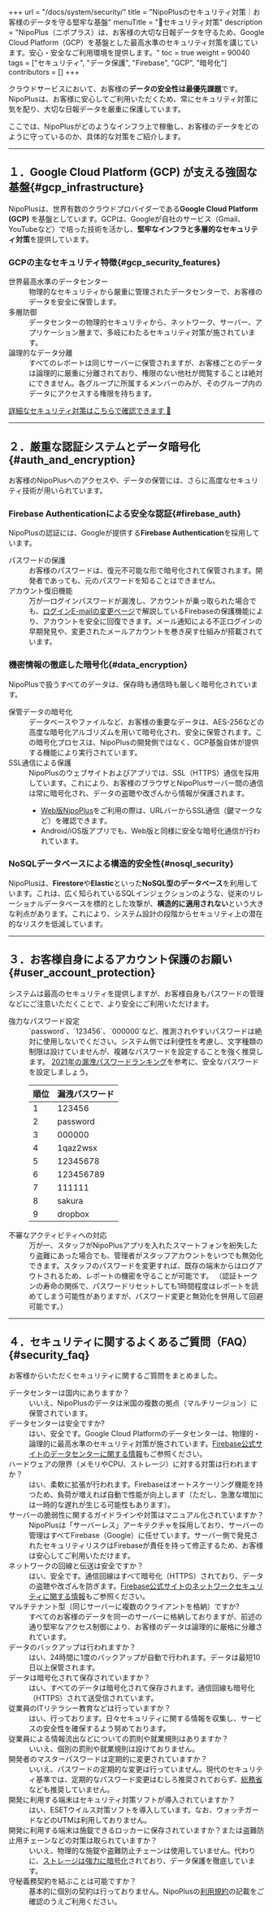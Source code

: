 +++
url = "/docs/system/security/"
title = "NipoPlusのセキュリティ対策｜お客様のデータを守る堅牢な基盤"
menuTitle = "🔐セキュリティ対策"
description = "NipoPlus（ニポプラス）は、お客様の大切な日報データを守るため、Google Cloud Platform（GCP）を基盤とした最高水準のセキュリティ対策を講じています。安心・安全なご利用環境を提供します。"
toc = true
weight = 90040
tags = ["セキュリティ", "データ保護", "Firebase", "GCP", "暗号化"]
contributors = []
+++

クラウドサービスにおいて、お客様の**データの安全性は最優先課題**です。NipoPlusは、お客様に安心してご利用いただくため、常にセキュリティ対策に気を配り、大切な日報データを厳重に保護しています。

ここでは、NipoPlusがどのようなインフラ上で稼働し、お客様のデータをどのように守っているのか、具体的な対策をご紹介します。

---

## １．Google Cloud Platform (GCP) が支える強固な基盤{#gcp_infrastructure}

NipoPlusは、世界有数のクラウドプロバイダーである**Google Cloud Platform (GCP)** を基盤としています。GCPは、Googleが自社のサービス（Gmail、YouTubeなど）で培った技術を活かし、**堅牢なインフラと多層的なセキュリティ対策**を提供しています。

### GCPの主なセキュリティ特徴{#gcp_security_features}

<dl class="basic">
<dt>世界最高水準のデータセンター</dt>
<dd>物理的なセキュリティから厳重に管理されたデータセンターで、お客様のデータを安全に保管します。</dd>

<dt>多層防御</dt>
<dd>データセンターの物理的セキュリティから、ネットワーク、サーバー、アプリケーション層まで、多岐にわたるセキュリティ対策が施されています。</dd>

<dt>論理的なデータ分離</dt>
<dd>すべてのレポートは同じサーバーに保管されますが、お客様ごとのデータは論理的に厳重に分離されており、権限のない他社が閲覧することは絶対にできません。各グループに所属するメンバーのみが、そのグループ内のデータにアクセスする権限を持ちます。</dd>
</dl>

[詳細なセキュリティ対策はこちらで確認できます 🔐](/docs/system/security/)

---

## ２．厳重な認証システムとデータ暗号化{#auth_and_encryption}

お客様のNipoPlusへのアクセスや、データの保管には、さらに高度なセキュリティ技術が用いられています。

### Firebase Authenticationによる安全な認証{#firebase_auth}

NipoPlusの認証には、Googleが提供する**Firebase Authentication**を採用しています。

<dl class="basic">
<dt>パスワードの保護</dt>
<dd>お客様のパスワードは、復元不可能な形で暗号化されて保管されます。開発者であっても、元のパスワードを知ることはできません。</dd>

<dt>アカウント復旧機能</dt>
<dd>万が一ログインパスワードが漏洩し、アカウントが乗っ取られた場合でも、<a href="/docs/manual/account/email/">ログインE-mailの変更ページ</a>で解説しているFirebaseの保護機能により、アカウントを安全に回復できます。メール通知による不正ログインの早期発見や、変更されたメールアカウントを巻き戻す仕組みが搭載されています。</dd>
</dl>

### 機密情報の徹底した暗号化{#data_encryption}

NipoPlusで扱うすべてのデータは、保存時も通信時も厳しく暗号化されています。

<dl class="basic">
<dt>保管データの暗号化</dt>
<dd>データベースやファイルなど、お客様の重要なデータは、AES-256などの高度な暗号化アルゴリズムを用いて暗号化され、安全に保管されます。この暗号化プロセスは、NipoPlusの開発側ではなく、GCP基盤自体が提供する機能により実行されています。</dd>

<dt>SSL通信による保護</dt>
<dd>NipoPlusのウェブサイトおよびアプリでは、SSL（HTTPS）通信を採用しています。これにより、お客様のブラウザとNipoPlusサーバー間の通信は常に暗号化され、データの盗聴や改ざんから情報が保護されます。
    <ul>
        <li><a href="https://nipoplus.sndbox.jp/" target="_blank">Web版NipoPlus</a>をご利用の際は、URLバーからSSL通信（鍵マークなど）を確認できます。</li>
        <li>Android/iOS版アプリでも、Web版と同様に安全な暗号化通信が行われています。</li>
    </ul>
</dd>
</dl>

### NoSQLデータベースによる構造的安全性{#nosql_security}

NipoPlusは、**Firestore**や**Elastic**といった**NoSQL型のデータベース**を利用しています。これは、広く知られているSQLインジェクションのような、従来のリレーショナルデータベースを標的とした攻撃が、**構造的に適用されない**という大きな利点があります。これにより、システム設計の段階からセキュリティ上の潜在的なリスクを低減しています。

---

## ３．お客様自身によるアカウント保護のお願い{#user_account_protection}

システムは最高のセキュリティを提供しますが、お客様自身もパスワードの管理などにご注意いただくことで、より安全にご利用いただけます。

<dl class="basic">
<dt>強力なパスワード設定</dt>
<dd>
`password`、`123456`、`000000`など、推測されやすいパスワードは絶対に使用しないでください。システム側では利便性を考慮し、文字種類の制限は設けていませんが、複雑なパスワードを設定することを強く推奨します。
<a href="https://www.itmedia.co.jp/news/articles/2202/08/news101.html" target="_blank">2021年の漏洩パスワードランキング</a>を参考に、安全なパスワードを設定しましょう。

| 順位 | 漏洩パスワード |
| ---- | -------------- |
| 1    | 123456         |
| 2    | password       |
| 3    | 000000         |
| 4    | 1qaz2wsx       |
| 5    | 12345678       |
| 6    | 123456789      |
| 7    | 111111         |
| 8    | sakura         |
| 9    | dropbox        |

</dd>

<dt>不審なアクティビティへの対応</dt>
<dd>
万が一、スタッフがNipoPlusアプリを入れたスマートフォンを紛失したり盗難にあった場合でも、管理者がスタッフアカウントをいつでも無効化できます。スタッフのパスワードを変更すれば、既存の端末からはログアウトされるため、レポートの機密を守ることが可能です。
（認証トークンの寿命の関係で、パスワードリセットしても1時間程度はレポートを読めてしまう可能性がありますが、パスワード変更と無効化を併用して回避可能です。）
</dd>
</dl>

---

## ４．セキュリティに関するよくあるご質問（FAQ）{#security_faq}

お客様からいただくセキュリティに関するご質問をまとめました。

<dl class="faq">
  <dt>データセンターは国内にありますか？</dt>
  <dd>いいえ、NipoPlusのデータは米国の複数の拠点（マルチリージョン）に保管されています。</dd>
  <dt>データセンターは安全ですか?</dt>
  <dd>はい、安全です。Google Cloud Platformのデータセンターは、物理的・論理的に最高水準のセキュリティ対策が施されています。<a href="https://firebase.google.com/terms/data-processing-terms?hl=ja#1.-data-center-and-network-security" target="_blank">Firebase公式サイトのデータセンターに関する情報</a>もご参照ください。</dd>
  <dt>ハードウェアの限界（メモリやCPU、ストレージ）に対する対策は行われますか？</dt>
  <dd>はい、柔軟に拡張が行われます。Firebaseはオートスケーリング機能を持つため、負荷が増えれば自動で性能が向上します（ただし、急激な増加には一時的な遅れが生じる可能性もあります）。</dd>
  <dt>サーバーの脆弱性に関するガイドラインや対策はマニュアル化されていますか？</dt>
  <dd>NipoPlusは「サーバーレス」アーキテクチャを採用しており、サーバーの管理はすべてFirebase（Google）に任せています。サーバー側で発見されたセキュリティリスクはFirebaseが責任を持って修正するため、お客様は安心してご利用いただけます。</dd>
  <dt>ネットワークの回線と伝送は安全ですか？</dt>
  <dd>はい、安全です。通信回線はすべて暗号化（HTTPS）されており、データの盗聴や改ざんを防ぎます。<a href="https://firebase.google.com/terms/data-processing-terms?hl=ja#1.-data-center-and-network-security" target="_blank">Firebase公式サイトのネットワークセキュリティに関する情報</a>もご参照ください。</dd>
  <dt>マルチテナント型（同じサーバーに複数のクライアントを格納）ですか?</dt>
  <dd>すべてのお客様のデータを同一のサーバーに格納しておりますが、前述の通り堅牢なアクセス制御により、お客様のデータは論理的に厳格に分離されています。</dd>
  <dt>データのバックアップは行われますか？</dt>
  <dd>はい、24時間に1度のバックアップが自動で行われます。データは最短10日以上保管されます。</dd>
  <dt>データは暗号化されて保存されていますか？</dt>
  <dd>はい、すべてのデータは暗号化されて保存されます。通信回線も暗号化（HTTPS）されて送受信されています。</dd>
  <dt>従業員のITリテラシー教育などは行っていますか？</dt>
  <dd>はい、行っております。日々セキュリティに関する情報を収集し、サービスの安全性を確保するよう努めております。</dd>
  <dt>従業員による情報流出などについての罰則や就業規則はありますか？</dt>
  <dd>いいえ、個別の罰則や就業規則は設けておりません。</dd>
  <dt>開発者のマスターパスワードは定期的に変更されていますか？</dt>
  <dd>いいえ、パスワードの定期的な変更は行っていません。現代のセキュリティ基準では、定期的なパスワード変更はむしろ推奨されておらず、<a href="https://www.soumu.go.jp/main_sosiki/cybersecurity/research/technical/02_02.html" target="_blank">総務省</a>なども推奨していません。</dd>
  <dt>開発に利用する端末はセキュリティ対策ソフトが導入されていますか？</dt>
  <dd>はい、ESETウイルス対策ソフトを導入しています。なお、ウォッチガードなどのUTMは利用しておりません。</dd>
  <dt>開発に利用する端末は施錠できるロッカーに保存されていますか？または盗難防止用チェーンなどの対策は取られていますか？</dt>
  <dd>いいえ、物理的な施錠や盗難防止チェーンは使用していません。代わりに、<a href="https://support.apple.com/ja-jp/HT204837" target="_blank">ストレージは強力に暗号化</a>されており、データ保護を徹底しています。</dd>
  <dt>守秘義務契約を結ぶことは可能ですか？</dt>
  <dd>基本的に個別の契約は行っておりません。NipoPlusの<a href="/docs/system/agree/">利用規約</a>の記載をご確認のうえご利用ください。</dd>
</dl>
